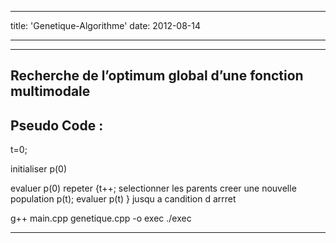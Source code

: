 
---
title: 'Genetique-Algorithme'
date: 2012-08-14

---


--------------------

Recherche de l’optimum global d’une fonction multimodale
------------------------------------------------------------------
Pseudo Code :
--------------
t=0;

initialiser p(0)

evaluer p(0)
 repeter 
   {t++;
   selectionner les parents 
   creer une nouvelle population p(t);
   evaluer p(t)
   } jusqu a candition d arrret 
 

g++ main.cpp genetique.cpp -o  exec
./exec

------------------------------
